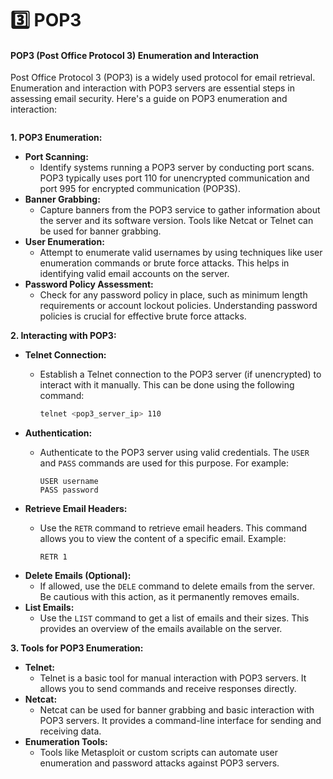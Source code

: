 # 3️⃣ POP3

#### POP3 (Post Office Protocol 3) Enumeration and Interaction

Post Office Protocol 3 (POP3) is a widely used protocol for email retrieval. Enumeration and interaction with POP3 servers are essential steps in assessing email security. Here's a guide on POP3 enumeration and interaction:

<figure><img src="https://lh3.googleusercontent.com/AyHpAH4P6A03XVYtL_IwYGEJrzTDH9EMgIlXn10eHYqaH2ap7nSLIXNZGpI0vXqWqDEz09lYHdBao-w8GSh5dnSRNuF_LKrQX6J_Y8kB914xRkMw0OAZJPHPE9P-KFP6YpPVDeVzuqLB33vrWqPdMSc" alt=""><figcaption></figcaption></figure>

**1. POP3 Enumeration:**

* **Port Scanning:**
  * Identify systems running a POP3 server by conducting port scans. POP3 typically uses port 110 for unencrypted communication and port 995 for encrypted communication (POP3S).
* **Banner Grabbing:**
  * Capture banners from the POP3 service to gather information about the server and its software version. Tools like Netcat or Telnet can be used for banner grabbing.
* **User Enumeration:**
  * Attempt to enumerate valid usernames by using techniques like user enumeration commands or brute force attacks. This helps in identifying valid email accounts on the server.
* **Password Policy Assessment:**
  * Check for any password policy in place, such as minimum length requirements or account lockout policies. Understanding password policies is crucial for effective brute force attacks.

**2. Interacting with POP3:**

* **Telnet Connection:**
  *   Establish a Telnet connection to the POP3 server (if unencrypted) to interact with it manually. This can be done using the following command:

      ```bash
      telnet <pop3_server_ip> 110
      ```
* **Authentication:**
  *   Authenticate to the POP3 server using valid credentials. The `USER` and `PASS` commands are used for this purpose. For example:

      ```
      USER username
      PASS password
      ```
* **Retrieve Email Headers:**
  *   Use the `RETR` command to retrieve email headers. This command allows you to view the content of a specific email. Example:

      ```
      RETR 1
      ```
* **Delete Emails (Optional):**
  * If allowed, use the `DELE` command to delete emails from the server. Be cautious with this action, as it permanently removes emails.
* **List Emails:**
  * Use the `LIST` command to get a list of emails and their sizes. This provides an overview of the emails available on the server.

**3. Tools for POP3 Enumeration:**

* **Telnet:**
  * Telnet is a basic tool for manual interaction with POP3 servers. It allows you to send commands and receive responses directly.
* **Netcat:**
  * Netcat can be used for banner grabbing and basic interaction with POP3 servers. It provides a command-line interface for sending and receiving data.
* **Enumeration Tools:**
  * Tools like Metasploit or custom scripts can automate user enumeration and password attacks against POP3 servers.

